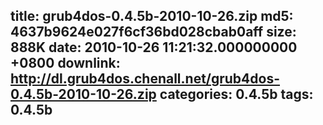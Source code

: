title: grub4dos-0.4.5b-2010-10-26.zip
md5: 4637b9624e027f6cf36bd028cbab0aff
size: 888K
date: 2010-10-26 11:21:32.000000000 +0800
downlink: http://dl.grub4dos.chenall.net/grub4dos-0.4.5b-2010-10-26.zip
categories: 0.4.5b
tags: 0.4.5b
---

